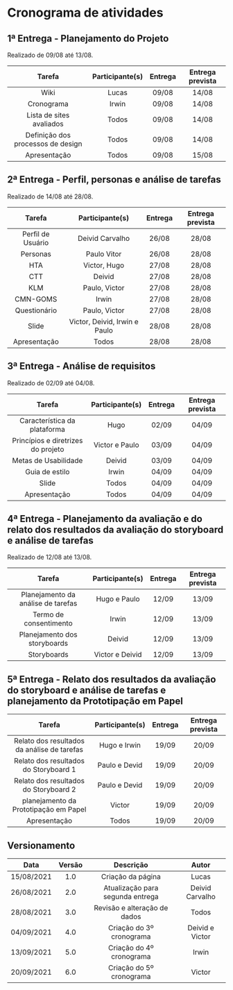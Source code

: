 # Cronograma de atividades

## 1ª Entrega - Planejamento do Projeto

<p align = "justify">Realizado de 09/08 até 13/08.</p>

|              Tarefa               | Participante(s) | Entrega | Entrega prevista |
| :-------------------------------: | :-------------: | :-----: | :--------------: |
|               Wiki                |      Lucas      |  09/08  |      14/08       |
|            Cronograma             |      Irwin      |  09/08  |      14/08       |
|     Lista de sites avaliados      |      Todos      |  09/08  |      14/08       |
| Definição dos processos de design |      Todos      |  09/08  |      14/08       |
|           Apresentação            |      Todos      |  09/08  |      15/08       |

## 2ª Entrega - Perfil, personas e análise de tarefas

<p align = "justify">Realizado de 14/08 até 28/08.</p>

|      Tarefa       |        Participante(s)        | Entrega | Entrega prevista |
| :---------------: | :---------------------------: | :-----: | :--------------: |
| Perfil de Usuário |        Deivid Carvalho        |  26/08  |      28/08       |
|     Personas      |          Paulo Vitor          |  26/08  |      28/08       |
|        HTA        |         Victor, Hugo          |  27/08  |      28/08       |
|        CTT        |            Deivid             |  27/08  |      28/08       |
|        KLM        |         Paulo, Victor         |  27/08  |      28/08       |
|     CMN-GOMS      |             Irwin             |  27/08  |      28/08       |
|   Questionário    |         Paulo, Victor         |  27/08  |      28/08       |
|       Slide       | Victor, Deivid, Irwin e Paulo |  28/08  |      28/08       |
|   Apresentação    |             Todos             |  28/08  |      28/08       |

## 3ª Entrega - Análise de requisitos

<p align = "justify">Realizado de 02/09 até 04/08.</p>

|               Tarefa               | Participante(s) | Entrega | Entrega prevista |
| :--------------------------------: | :-------------: | :-----: | :--------------: |
|    Característica da plataforma    |      Hugo       |  02/09  |      04/09       |
| Princípios e diretrizes do projeto | Victor e Paulo  |  03/09  |      04/09       |
|        Metas de Usabilidade        |     Deivid      |  03/09  |      04/09       |
|           Guia de estilo           |      Irwin      |  04/09  |      04/09       |
|               Slide                |      Todos      |  04/09  |      04/09       |
|            Apresentação            |      Todos      |  04/09  |      04/09       |

## 4ª Entrega - Planejamento da avaliação e do relato dos resultados da avaliação do storyboard e análise de tarefas

<p align="justify">Realizado de 12/08 até 13/08.</p>

|               Tarefa               | Participante(s) | Entrega | Entrega prevista |
| :--------------------------------: | :-------------: | :-----: | :--------------: |
| Planejamento da análise de tarefas |  Hugo e Paulo   |  12/09  |      13/09       |
|       Termo de consentimento       |      Irwin      |  12/09  |      13/09       |
|    Planejamento dos storyboards    |     Deivid      |  12/09  |      13/09       |
|            Storyboards             | Victor e Deivid |  12/09  |      13/09       |

## 5ª Entrega - Relato dos resultados da avaliação do storyboard e análise de tarefas e planejamento da Prototipação em Papel

|               Tarefa               | Participante(s) | Entrega | Entrega prevista |
| :--------------------------------: | :-------------: | :-----: | :--------------: |
| Relato dos resultados da análise de tarefas |  Hugo e Irwin   |  19/09  |      20/09       |
|       Relato dos resultados do Storyboard 1      |      Paulo e Devid      |  19/09  |      20/09       |
|    Relato dos resultados do Storyboard  2    |     Paulo e Devid      |  19/09  |      20/09       |
|      planejamento da Prototipação em Papel            | Victor  |  19/09  |      20/09       |
|Apresentação | Todos | 19/09| 20/09|


## Versionamento

|    Data    | Versão |            Descrição             |      Autor      |
| :--------: | :----: | :------------------------------: | :-------------: |
| 15/08/2021 |  1.0   |        Criação da página         |      Lucas      |
| 26/08/2021 |  2.0   | Atualização para segunda entrega | Deivid Carvalho |
| 28/08/2021 |  3.0   |   Revisão e alteração de dados   |      Todos      |
| 04/09/2021 |  4.0   |  Criação do 3º cronograma  | Deivid e Victor |
| 13/09/2021 |  5.0   |     Criação do 4º cronograma     |      Irwin      |
| 20/09/2021 | 6.0| Criação do 5º cronograma  |  Victor  |
